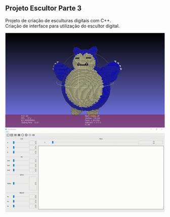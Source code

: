 ## Projeto Escultor Parte 3

Projeto de criação de esculturas digitais com C++.<br>
Criação de interface para utilização do escultor digital.

<img src="https://raw.githubusercontent.com/LyndonJonhson/Projeto-Escultor-Parte_3/main/snorlax.png">
<img src="https://raw.githubusercontent.com/LyndonJonhson/Projeto-Escultor-Parte_3/main/preview.gif">